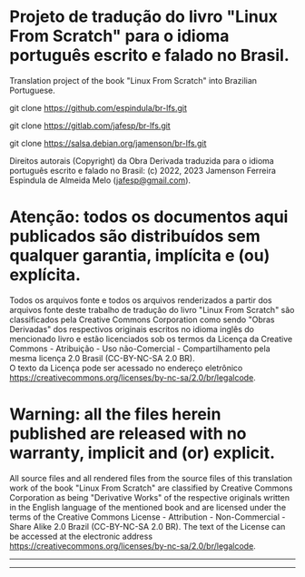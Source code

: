 # Projeto de tradução do livro "Linux From Scratch" para o idioma português escrito e falado no Brasil.

Translation project of the book "Linux From Scratch" into Brazilian Portuguese.

git clone https://github.com/espindula/br-lfs.git

git clone https://gitlab.com/jafesp/br-lfs.git

git clone https://salsa.debian.org/jamenson/br-lfs.git


Direitos autorais (Copyright) da Obra Derivada traduzida para o idioma 
português escrito e falado no Brasil: (c) 2022, 2023 Jamenson Ferreira 
Espindula de Almeida Melo (<jafesp@gmail.com>).

# Atenção: todos os documentos aqui publicados são distribuídos sem qualquer garantia, implícita e (ou) explícita.

  Todos os arquivos fonte e todos os arquivos renderizados a partir dos 
  arquivos fonte deste trabalho de tradução do livro "Linux From 
  Scratch" são classificados pela Creative Commons Corporation como 
  sendo "Obras Derivadas" dos respectivos originais escritos no idioma 
  inglês do mencionado livro e estão licenciados sob os termos da 
  Licença da Creative Commons - Atribuição - Uso não-Comercial - 
  Compartilhamento pela mesma licença 2.0 Brasil (CC-BY-NC-SA 2.0 BR).  
  O texto da Licença pode ser acessado no endereço eletrônico 
  <https://creativecommons.org/licenses/by-nc-sa/2.0/br/legalcode>.


# Warning: all the files herein published are released with no warranty, implicit and (or) explicit.

  All source files and all rendered files from the source files of this 
  translation work of the book "Linux From Scratch" are classified by 
  Creative Commons Corporation as being "Derivative Works" of the 
  respective originals written in the English language of the mentioned 
  book and are licensed under the terms of the Creative Commons
  License - Attribution - Non-Commercial - Share Alike 2.0 Brazil 
  (CC-BY-NC-SA 2.0 BR). The text of the License can be accessed at the 
  electronic address 
  <https://creativecommons.org/licenses/by-nc-sa/2.0/br/legalcode>.


************************************************************************
************************************************************************
								       
